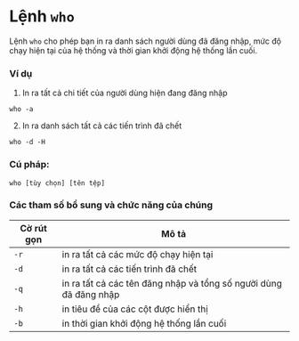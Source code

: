 # Lệnh `who`

Lệnh `who` cho phép bạn in ra danh sách người dùng đã đăng nhập, mức độ chạy hiện tại của hệ thống và thời gian khởi động hệ thống lần cuối.

### Ví dụ

1. In ra tất cả chi tiết của người dùng hiện đang đăng nhập

```
who -a  
```

2. In ra danh sách tất cả các tiến trình đã chết

```
who -d -H
```

### Cú pháp:

```
who [tùy chọn] [tên tệp] 
```

### Các tham số bổ sung và chức năng của chúng

|**Cờ rút gọn**    |**Mô tả**   |
|---|---|
| `-r` |in ra tất cả các mức độ chạy hiện tại  |
| `-d` |in ra tất cả các tiến trình đã chết  |
|`-q`|in ra tất cả các tên đăng nhập và tổng số người dùng đã đăng nhập |
|`-h`|in tiêu đề của các cột được hiển thị |
|`-b`|in thời gian khởi động hệ thống lần cuối |
